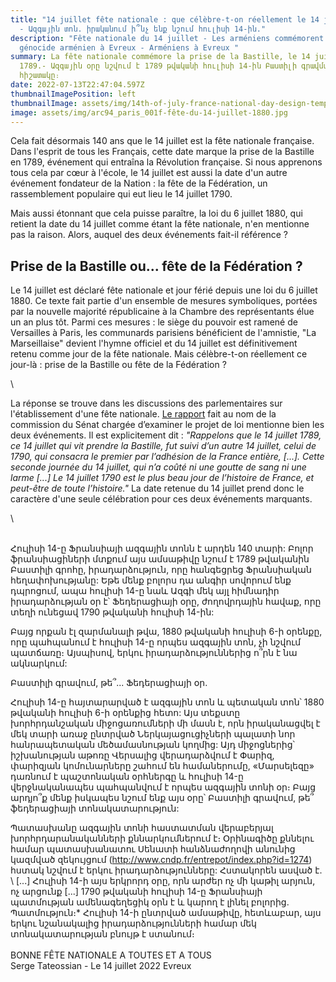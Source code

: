 ```yaml
---
title: "14 juillet fête nationale : que célèbre-t-on réellement le 14 juillet ?
  - Ազգային տոն. իրականում ի՞նչ ենք նշում հուլիսի 14-ին."
description: "Fête nationale du 14 juillet - Les arméniens commémorent le
  génocide arménien à Evreux - Arméniens à Evreux "
summary: La fête nationale commémore la prise de la Bastille, le 14 juillet
  1789.- Ազգային օրը նշվում է 1789 թվականի հուլիսի 14-ին Բաստիլի գրավման
  հիշատակը։
date: 2022-07-13T22:47:04.597Z
thumbnailImagePosition: left
thumbnailImage: assets/img/14th-of-july-france-national-day-design-template-872284fa1928e726b0638307c385ffc2_screen-fête-du-14-juillet.jpg
image: assets/img/arc94_paris_001f-fête-du-14-juillet-1880.jpg
---
```

<!--StartFragment-->

Cela fait désormais 140 ans que le 14 juillet est la fête nationale française. Dans l'esprit de tous les Français, cette date marque la prise de la Bastille en 1789, événement qui entraîna la Révolution française. Si nous apprenons tous cela par cœur à l'école, le 14 juillet est aussi la date d'un autre événement fondateur de la Nation : la fête de la Fédération, un rassemblement populaire qui eut lieu le 14 juillet 1790.

Mais aussi étonnant que cela puisse paraître, la loi du 6 juillet 1880, qui retient la date du 14 juillet comme étant la fête nationale, n'en mentionne pas la raison. Alors, auquel des deux événements fait-il référence ?

## Prise de la Bastille ou... fête de la Fédération ?

Le 14 juillet est déclaré fête nationale et jour férié depuis une loi du 6 juillet 1880. Ce texte fait partie d'un ensemble de mesures symboliques, portées par la nouvelle majorité républicaine à la Chambre des représentants élue un an plus tôt. Parmi ces mesures : le siège du pouvoir est ramené de Versailles à Paris, les communards parisiens bénéficient de l'amnistie, "La Marseillaise" devient l'hymne officiel et du 14 juillet est définitivement retenu comme jour de la fête nationale. Mais célèbre-t-on réellement ce jour-là : prise de la Bastille ou fête de la Fédération ?

<!--EndFragment-->\

<!--StartFragment-->

La réponse se trouve dans les discussions des parlementaires sur l'établissement d'une fête nationale. [Le rapport](http://www.cndp.fr/entrepot/index.php?id=1274) fait au nom de la commission du Sénat chargée d’examiner le projet de loi mentionne bien les deux événements. Il est explicitement dit : *"Rappelons que le 14 juillet 1789, ce 14 juillet qui vit prendre la Bastille, fut suivi d’un autre 14 juillet, celui de 1790, qui consacra le premier par l’adhésion de la France entière, \[...]. Cette seconde journée du 14 juillet, qui n’a coûté ni une goutte de sang ni une larme \[...] Le 14 juillet 1790 est le plus beau jour de l’histoire de France, et peut-être de toute l’histoire."* La date retenue du 14 juillet prend donc le caractère d'une seule célébration pour ces deux événements marquants. 

<!--EndFragment-->\

\
Հուլիսի 14-ը Ֆրանսիայի ազգային տոնն է արդեն 140 տարի: Բոլոր ֆրանսիացիների մտքում այս ամսաթիվը նշում է 1789 թվականին Բաստիլի գրոհը, իրադարձություն, որը հանգեցրեց Ֆրանսիական հեղափոխությանը: Եթե ​​մենք բոլորս դա անգիր սովորում ենք դպրոցում, ապա հուլիսի 14-ը նաև Ազգի մեկ այլ հիմնադիր իրադարձության օր է՝ Ֆեդերացիայի օրը, ժողովրդային հավաք, որը տեղի ունեցավ 1790 թվականի հուլիսի 14-ին:

Բայց որքան էլ զարմանալի թվա, 1880 թվականի հուլիսի 6-ի օրենքը, որը պահպանում է հուլիսի 14-ը որպես ազգային տոն, չի նշվում պատճառը։ Այսպիսով, երկու իրադարձություններից ո՞րն է նա ակնարկում:

Բաստիլի գրավում, թե՞... Ֆեդերացիայի օր.

Հուլիսի 14-ը հայտարարված է ազգային տոն և պետական ​​տոն՝ 1880 թվականի հուլիսի 6-ի օրենքից հետո: Այս տեքստը խորհրդանշական միջոցառումների մի մասն է, որն իրականացվել է մեկ տարի առաջ ընտրված Ներկայացուցիչների պալատի նոր հանրապետական ​​մեծամասնության կողմից: Այդ միջոցներից՝ իշխանության աթոռը Վերսալից վերադարձվում է Փարիզ, փարիզյան կոմունարները շահում են համաներումը, «Մարսելեզը» դառնում է պաշտոնական օրհներգը և հուլիսի 14-ը վերջնականապես պահպանվում է որպես ազգային տոնի օր։ Բայց արդյո՞ք մենք իսկապես նշում ենք այս օրը՝ Բաստիլի գրավում, թե՞ ֆեդերացիայի տոնակատարություն:

Պատասխանը ազգային տոնի հաստատման վերաբերյալ խորհրդարանականների քննարկումներում է։ Օրինագիծը քննելու համար պատասխանատու Սենատի հանձնաժողովի անունից կազմված զեկույցում (http://www.cndp.fr/entrepot/index.php?id=1274) հստակ նշվում է երկու իրադարձությունները: Հստակորեն ասված է. \ \[...] Հուլիսի 14-ի այս երկրորդ օրը, որն արժեր ոչ մի կաթիլ արյուն, ոչ արցունք \[...] 1790 թվականի հուլիսի 14-ը Ֆրանսիայի պատմության ամենագեղեցիկ օրն է և կարող է լինել բոլորից. Պատմություն։* Հուլիսի 14-ի ընտրված ամսաթիվը, հետևաբար, այս երկու նշանակալից իրադարձությունների համար մեկ տոնակատարության բնույթ է ստանում։\
\
BONNE FÊTE NATIONALE A TOUTES ET A TOUS \
Serge Tateossian -  Le 14 juillet 2022 Evreux
